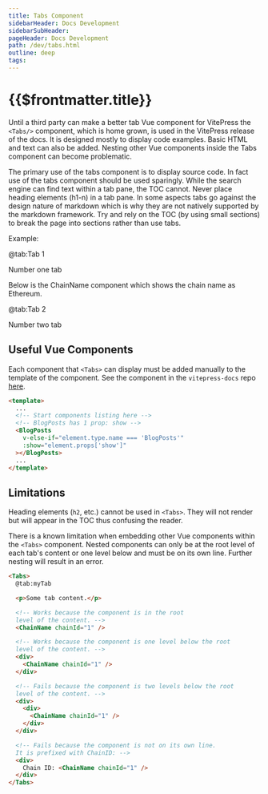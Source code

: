 ```yaml
---
title: Tabs Component
sidebarHeader: Docs Development
sidebarSubHeader:
pageHeader: Docs Development
path: /dev/tabs.html
outline: deep
tags:
---
```


<PageHeader/>

# {{$frontmatter.title}}

Until a third party can make a better tab Vue component for VitePress the
`<Tabs/>` component, which is home grown, is used in the VitePress release of
the docs. It is designed mostly to display code examples. Basic HTML and text
can also be added. Nesting other Vue components inside the Tabs component can
become problematic.

The primary use of the tabs component is to display source code. In fact use of
the tabs component should be used sparingly. While the search engine can find
text within a tab pane, the TOC cannot. Never place heading elements (h1-n) in a
tab pane. In some aspects tabs go against the design nature of markdown which is
why they are not natively supported by the markdown framework. Try and rely on
the TOC (by using small sections) to break the page into sections rather than
use tabs.

Example:

<Tabs>

@tab:Tab 1

Number one tab

Below is the ChainName component which shows the chain name as Ethereum.

<div>
    <ChainName chainId="1" />
</div>

@tab:Tab 2

Number two tab

</Tabs>

## Useful Vue Components

Each component that `<Tabs>` can display must be added manually to the template
of the component. See the component in the `vitepress-docs` repo
[here](https://github.com/api3dao/vitepress-docs/blob/main/docs/_components/Tabs.vue).

```html
<template>
  ...
  <!-- Start components listing here -->
  <!-- BlogPosts has 1 prop: show -->
  <BlogPosts
    v-else-if="element.type.name === 'BlogPosts'"
    :show="element.props['show']"
  ></BlogPosts>
  ...
</template>
```

## Limitations

Heading elements (`h2`, etc.) cannot be used in `<Tabs>`. They will not render
but will appear in the TOC thus confusing the reader.

There is a known limitation when embedding other Vue components within the
`<Tabs>` component. Nested components can only be at the root level of each
tab's content or one level below and must be on its own line. Further nesting
will result in an error.

<!-- prettier-ignore -->
```html
<Tabs>
  @tab:myTab

  <p>Some tab content.</p>

  <!-- Works because the component is in the root
  level of the content. -->
  <ChainName chainId="1" />

  <!-- Works because the component is one level below the root 
  level of the content. -->
  <div>
    <ChainName chainId="1" />
  </div>

  <!-- Fails because the component is two levels below the root 
  level of the content. -->
  <div>
    <div>
      <ChainName chainId="1" />
    </div>
  </div>

  <!-- Fails because the component is not on its own line.
  It is prefixed with ChainID: -->
  <div>
    Chain ID: <ChainName chainId="1" />
  </div>
</Tabs>
```
